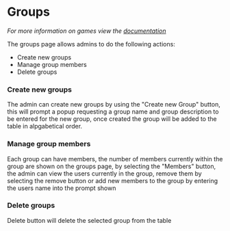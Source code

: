 # Groups
*For more information on games view the [documentation](/articles/Games.html)*

The groups page allows admins to do the following actions:
* Create new groups
* Manage group members
* Delete groups

### Create new groups
The admin can create new groups by using the "Create new Group" button, this will prompt a popup requesting a group name and group description to be entered for the new group, once created the group will be added to the table in alpgabetical order.

### Manage group members
Each group can have members, the number of members currently within the group are shown on the groups page, by selecting the "Members" button, the admin can view the users currently in the group, remove them by selecting the remove button or add new members to the group by entering the users name into the prompt shown

### Delete groups
Delete button will delete the selected group from the table